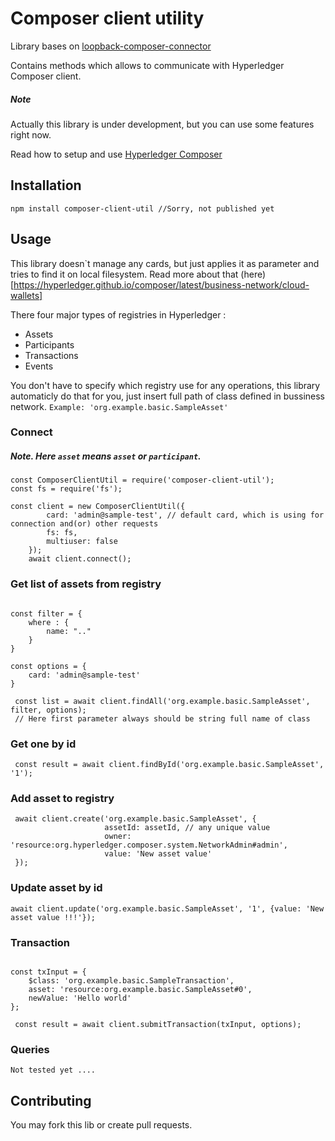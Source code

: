 # Composer client utility

Library bases on [loopback-composer-connector](https://github.com/hyperledger/composer/tree/master/packages/loopback-connector-composer)

Contains methods which allows to communicate with Hyperledger Composer client.

##### Note

Actually this library is under development, but you can use some features right now. 

Read how to setup and use [Hyperledger Composer](https://hyperledger.github.io/composer/latest/installing/installing-index)

## Installation

```
npm install composer-client-util //Sorry, not published yet
```

## Usage  
  
This library doesn`t manage any cards, but just applies it as parameter and tries to find it on local filesystem.
Read more about that  (here)[https://hyperledger.github.io/composer/latest/business-network/cloud-wallets]

There four major types of registries in Hyperledger :

* Assets
* Participants
* Transactions
* Events

You don't have to specify which registry use for any operations, this library automaticly do that for you, 
just insert full path of class defined in bussiness network. `Example: 'org.example.basic.SampleAsset'`

### Connect

##### Note. Here `asset` means  `asset` or `participant`.

```
const ComposerClientUtil = require('composer-client-util');
const fs = require('fs');

const client = new ComposerClientUtil({
        card: 'admin@sample-test', // default card, which is using for connection and(or) other requests  
        fs: fs,
        multiuser: false
    });
    await client.connect();

```

### Get list of assets from registry

```

const filter = { 
    where : {   
        name: ".."
    }
}

const options = { 
    card: 'admin@sample-test' 
}

 const list = await client.findAll('org.example.basic.SampleAsset', filter, options);
 // Here first parameter always should be string full name of class
```

### Get one by id

```
 const result = await client.findById('org.example.basic.SampleAsset', '1');
```

### Add asset to registry

```
 await client.create('org.example.basic.SampleAsset', {
                     assetId: assetId, // any unique value
                     owner: 'resource:org.hyperledger.composer.system.NetworkAdmin#admin',
                     value: 'New asset value'
 });
```

### Update asset by id

```
await client.update('org.example.basic.SampleAsset', '1', {value: 'New asset value !!!'});
```

### Transaction

```

const txInput = {
    $class: 'org.example.basic.SampleTransaction',
    asset: 'resource:org.example.basic.SampleAsset#0',
    newValue: 'Hello world'
};
                
 const result = await client.submitTransaction(txInput, options);
```

### Queries

```
Not tested yet ....
```

## Contributing

You may fork this lib or create pull requests.
